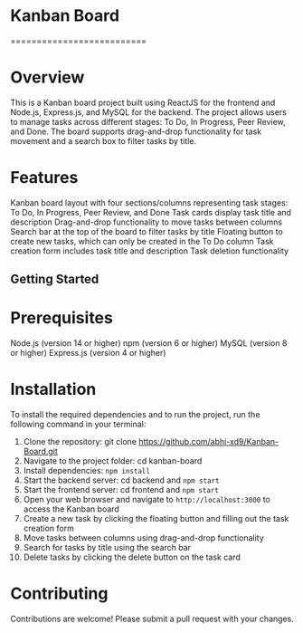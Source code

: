 # Kanban Board 
==========================

# Overview
This is a Kanban board project built using ReactJS for the frontend and Node.js, Express.js, and MySQL for the backend. The project allows users to manage tasks across different stages: To Do, In Progress, Peer Review, and Done. The board supports drag-and-drop functionality for task movement and a search box to filter tasks by title.

# Features
Kanban board layout with four sections/columns representing task stages: To Do, In Progress, Peer Review, and Done
Task cards display task title and description
Drag-and-drop functionality to move tasks between columns
Search bar at the top of the board to filter tasks by title
Floating button to create new tasks, which can only be created in the To Do column
Task creation form includes task title and description
Task deletion functionality

## Getting Started

# Prerequisites
Node.js (version 14 or higher)
npm (version 6 or higher)
MySQL (version 8 or higher)
Express.js (version 4 or higher)

# Installation
To install the required dependencies and to run the project, run the following command in your terminal:

1. Clone the repository: git clone https://github.com/abhi-xd9/Kanban-Board.git
2. Navigate to the project folder: cd kanban-board
3. Install dependencies: `npm install`
4. Start the backend server: cd backend and `npm start`
5. Start the frontend server: cd frontend and `npm start`
6. Open your web browser and navigate to `http://localhost:3000` to access the Kanban board
7. Create a new task by clicking the floating button and filling out the task creation form
8. Move tasks between columns using drag-and-drop functionality
9. Search for tasks by title using the search bar
10. Delete tasks by clicking the delete button on the task card

# Contributing
Contributions are welcome! Please submit a pull request with your changes.
